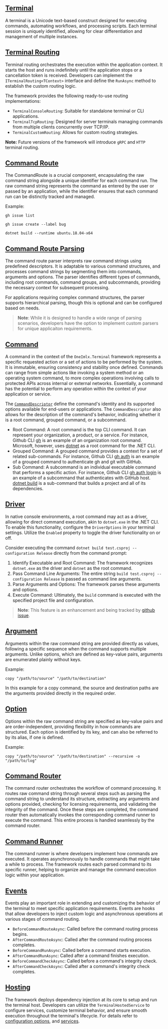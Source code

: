 ## [Terminal](xref:OneImlx.Terminal.Runtime.Terminal)
A terminal is a Unicode text-based construct designed for executing commands, automating workflows, and processing scripts. Each terminal session is uniquely identified, allowing for clear differentiation and management of multiple instances.

## [Terminal Routing](xref:OneImlx.Terminal.Runtime.ITerminalRouter`1)
Terminal routing orchestrates the execution within the application context. It starts the host and runs indefinitely until the application stops or a cancellation token is received. Developers can implement the `ITerminalRouting<TContext>` interface and define the `RunAsync` method to establish the custom routing logic. 

The framework provides the following ready-to-use routing implementations:

- `TerminalConsoleRouting`: Suitable for standalone terminal or CLI applications.
- `TerminalTcpRouting`: Designed for server terminals managing commands from multiple clients concurrently over TCP/IP.
- `TerminalCustomRouting`: Allows for custom routing strategies.

**Note:** Future versions of the framework will introduce `gRPC` and `HTTP` terminal routing.

## [Command Route](xref:OneImlx.Terminal.Commands.CommandRoute)
The CommandRoute is a crucial component, encapsulating the raw command string alongside a unique identifier for each command run. The raw command string represents the command as entered by the user or passed by an application, while the identifier ensures that each command run can be distinctly tracked and managed.

Example:
```
gh issue list
 
gh issue create --label bug
 
dotnet build --runtime ubuntu.18.04-x64
```

## [Command Route Parsing](xref:OneImlx.Terminal.Commands.Parsers.CommandRouteParser)
The command route parser interprets raw command strings using predefined descriptors. It is adaptable to various command structures, and processes command strings by segmenting them into commands, arguments and options. The parser identifies different types of commands, including root commands, command groups, and subcommands, providing the necessary context for subsequent processing. 

For applications requiring complex command structures, the parser supports hierarchical parsing, though this is optional and can be configured based on needs. 

> **Note**: While it is designed to handle a wide range of parsing scenarios, developers have the option to implement custom parsers for unique applicaiton requirements.

## [Command](xref:OneImlx.Terminal.Commands.Command)
A command in the context of the `OneImlx.Terminal` framework represents a specific requested action or a set of actions to be performed by the system. It is immutable, ensuring consistency and stability once defined. Commands can range from simple actions like invoking a system method or an operating system command, to more complex operations involving calls to protected APIs across internal or external networks. Essentially, a command has the potential to perform any operation within the context of your application or service.

The [`CommandDescriptor`](xref:OneImlx.Terminal.Commands.CommandDescriptor) define the command's identity and its supported options available for end-users or applications. The `CommandDescriptor` also allows for the description of the command's behavior, indicating whether it is a root command, grouped command, or a subcommand.

- Root Command: A root command is the top CLI command. It can represent your organization, a product, or a service. For instance, Github CLI [gh](https://cli.github.com/manual/gh) is an example of an organization root command. Microsoft, however, uses [dotnet](https://docs.microsoft.com/en-us/dotnet/core/tools/dotnet) as a root command for the .NET CLI. 
- Grouped Command: A grouped command provides a context for a set of related sub-commands. For instance, Github CLI [gh auth](https://cli.github.com/manual/gh_auth) is an example of a grouped command to authenticate gh and git with GitHub. 
- Sub Command: A subcommand is an individual executable command that performs a specific action. For instance, Github CLI [gh auth login](https://cli.github.com/manual/gh_auth_login) is an example of a subcommand that authenticates with GitHub host. [dotnet build](https://docs.microsoft.com/en-us/dotnet/core/tools/dotnet-build) is a sub-command that builds a project and all of its dependencies.

## [Driver](xref:OneImlx.Terminal.Configuration.Options.DriverOptions)
In native console environments, a root command may act as a driver, allowing for direct command execution, akin to `dotnet.exe` in the .NET CLI. To enable this functionality, configure the `DriverOptions` in your terminal settings. Utilize the `Enabled` property to toggle the driver functionality on or off.

Consider executing the command `dotnet build test.csproj --configuration Release` directly from the command prompt:

1. Identify Executable and Root Command: The framework recognizes `dotnet.exe` as the driver and `dotnet` as the root command.
2. Pass Command Line Arguments: The entire string `build test.csproj --configuration Release` is passed as command line arguments.
3. Parse Arguments and Options: The framework parses these arguments and options.
4. Execute Command: Ultimately, the `build` command is executed with the specified project file and configuration.

> **Note**: This feature is an enhancement and being tracked by [github issue](https://github.com/perpetualintelligence/terminal/issues/107).

## [Argument](xref:OneImlx.Terminal.Commands.Argument)
Arguments within the raw command string are provided directly as values, following a specific sequence when the command supports multiple arguments. Unlike options, which are defined as key-value pairs, arguments are enumerated plainly without keys.

Example:
```
copy "/path/to/source" "/path/to/destination"
```

In this example for a copy command, the source and destination paths are the arguments provided directly in the required order.

## [Option](xref:OneImlx.Terminal.Commands.Option)
Options within the raw command string are specified as key-value pairs and are order-independent, providing flexibility in how commands are structured. Each option is identified by its key, and can also be referred to by its alias, if one is defined.

Example:
```
copy "/path/to/source" "/path/to/destination" --recursive -o "/path/to/log"
```

## [Command Router](xref:OneImlx.Terminal.Commands.Routers.CommandRouter)
The command router orchestrates the workflow of command processing. It routes raw command string through several steps such as parsing the command string to understand its structure, extracting any arguments and options provided, checking for licensing requirements, and validating the integrity of the command. Once these steps are completed, the command router then automatically invokes the corresponding command runner to execute the command. This entire process is handled seamlessly by the command router.

## [Command Runner](xref:OneImlx.Terminal.Commands.Runners.CommandRunner`1)
The command runner is where developers implement how commands are executed. It operates asynchronously to handle commands that might take a while to process. The framework routes each parsed command to its specific runner, helping to organize and manage the command execution logic within your application.

## [Events](xref:OneImlx.Terminal.Events.ITerminalEventHandler)
Events play an important role in extending and customizing the behavior of the terminal to meet specific application requirements. Events are hooks that allow developers to inject custom logic and asynchronous operations at various stages of command routing.

- `BeforeCommandRouteAsync`: Called before the command routing process begins.
- `AfterCommandRouteAsync`: Called after the command routing process completes.
- `BeforeCommandRunAsync`: Called before a command starts execution.
- `AfterCommandRunAsync`: Called after a command finishes execution.
- `BeforeCommandCheckAsync`: Called before a command's integrity check.
- `AfterCommandCheckAsync`: Called after a command's integrity check completes.

## [Hosting](xref:OneImlx.Terminal.Hosting)
The framework deploys dependency injection at its core to setup and run the terminal host. Developers can utilize the `TerminalHostedService` to configure services, customize terminal behavior, and ensure smooth execution throughout the terminal's lifecycle. For details refer to [configuration options](../configuration-options.md), and [services](../services.md).
